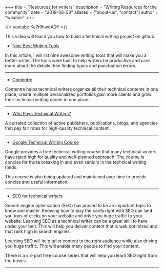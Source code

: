 +++
title = "Resources for writers"
description = "Writing Resources for the community"
date = "2019-08-03"
aliases = ["about-us", "contact"]
author = "wisdom"
+++

{{< youtube Ke7r9hwqAQY >}}

This video will teach you how to build a technical writing project on github.

- [Nine Best Writing Tools](https://wise4rmgodadmob.medium.com/nine-best-writing-tools-db92853519f6)

In this article, I will list nine awesome writing tools that will make you a better writer. The tools were built to help writers be productive and care more about the details than finding typos and punctuation errors.

---

- [Contentre](https://contentre.io?source=github_resource)

Contentre helps technical writers organize all their technical contents in one place, create multiple personalized portfolios,gain more clients and grow their technical writing career in one place.

---

- [Who Pays Technical Writers?](https://whopaystechnicalwriters.com) 

A currated collection of active publishers, publications, blogs, and agencies that pay fair rates for high-quality technical content.

---

- [Google Technical Writing Course](https://developers.google.com/tech-writing) 

Google provides a free technical writing course that many technical writers have rated high for quality and well-planned approach. The course is concise for those breaking in and even seniors in the technical writing fields.

This course is also being updated and maintained over time to provide concise and useful information.

---

- [SEO for technical writers](https://seofordevs.com/)  

Search engine optimization (SEO) has proved to be an important topic to know and master. Knowing how to play the cards right with SEO can land you tons of clicks on your website and drive you huge traffic to your website. Learning SEO as a technical writer can be a great skill to have under your belt. This will help you deliver content that is web optimized and that rank high in search engines.

Learning SEO will help tailor content to the right audience while also driving you huge traffic. This will enable many people to find your content.

There is a six-part free course series that will help you learn SEO right from the basics.

---